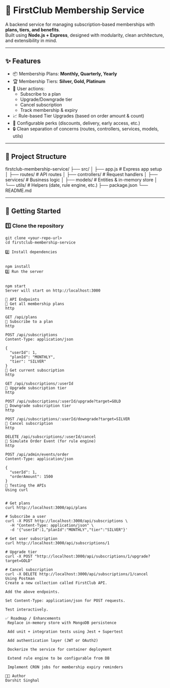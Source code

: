 # 🥇 FirstClub Membership Service

A backend service for managing subscription-based memberships with **plans, tiers, and benefits**.  
Built using **Node.js + Express**, designed with modularity, clean architecture, and extensibility in mind.

---

## ✨ Features
- 📦 Membership Plans: **Monthly, Quarterly, Yearly**
- 🏆 Membership Tiers: **Silver, Gold, Platinum**
- 👤 User actions:
  - Subscribe to a plan
  - Upgrade/Downgrade tier
  - Cancel subscription
  - Track membership & expiry
- 📈 Rule-based Tier Upgrades (based on order amount & count)
- 🎁 Configurable perks (discounts, delivery, early access, etc.)
- 🔒 Clean separation of concerns (routes, controllers, services, models, utils)

---

## 📂 Project Structure
firstclub-membership-service/
├── src/
│ ├── app.js # Express app setup
│ ├── routes/ # API routes
│ ├── controllers/ # Request handlers
│ ├── services/ # Business logic
│ ├── models/ # Entities & in-memory store
│ └── utils/ # Helpers (date, rule engine, etc.)
├── package.json
└── README.md


---

## 🚀 Getting Started

### 1️⃣ Clone the repository
``` 
git clone <your-repo-url>
cd firstclub-membership-service

2️⃣ Install dependencies
 
 
npm install
3️⃣ Run the server
 
 
npm start
Server will start on http://localhost:3000

📡 API Endpoints
🔹 Get all membership plans
http
 
GET /api/plans
🔹 Subscribe to a plan
http
 
POST /api/subscriptions
Content-Type: application/json

{
  "userId": 1,
  "planId": "MONTHLY",
  "tier": "SILVER"
}
🔹 Get current subscription
http
 
GET /api/subscriptions/:userId
🔹 Upgrade subscription tier
http
 
POST /api/subscriptions/:userId/upgrade?target=GOLD
🔹 Downgrade subscription tier
http
 
POST /api/subscriptions/:userId/downgrade?target=SILVER
🔹 Cancel subscription
http
 
DELETE /api/subscriptions/:userId/cancel
🔹 Simulate Order Event (for rule engine)
http
 
POST /api/admin/events/order
Content-Type: application/json

{
  "userId": 1,
  "orderAmount": 1500
}
🧪 Testing the APIs
Using curl
 
 
# Get plans
curl http://localhost:3000/api/plans

# Subscribe a user
curl -X POST http://localhost:3000/api/subscriptions \
  -H "Content-Type: application/json" \
  -d '{"userId":1,"planId":"MONTHLY","tier":"SILVER"}'

# Get user subscription
curl http://localhost:3000/api/subscriptions/1

# Upgrade tier
curl -X POST "http://localhost:3000/api/subscriptions/1/upgrade?target=GOLD"

# Cancel subscription
curl -X DELETE http://localhost:3000/api/subscriptions/1/cancel
Using Postman
Create a new collection called FirstClub API.

Add the above endpoints.

Set Content-Type: application/json for POST requests.

Test interactively.

✅ Roadmap / Enhancements
 Replace in-memory store with MongoDB persistence

 Add unit + integration tests using Jest + Supertest

 Add authentication layer (JWT or OAuth2)

 Dockerize the service for container deployment

 Extend rule engine to be configurable from DB

 Implement CRON jobs for membership expiry reminders

👨‍💻 Author
Darshit Singhal 
